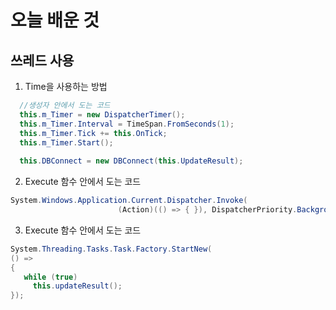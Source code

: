 # 오늘 배운 것
## 쓰레드 사용

1. Time을 사용하는 방법
```C#
  //생성자 안에서 도는 코드
  this.m_Timer = new DispatcherTimer();
  this.m_Timer.Interval = TimeSpan.FromSeconds(1);
  this.m_Timer.Tick += this.OnTick;
  this.m_Timer.Start();
  
  this.DBConnect = new DBConnect(this.UpdateResult);
```

2. Execute 함수 안에서 도는 코드
```C#
System.Windows.Application.Current.Dispatcher.Invoke(
                        (Action)(() => { }), DispatcherPriority.Background, null);
```

3. Execute 함수 안에서 도는 코드
```C#
System.Threading.Tasks.Task.Factory.StartNew(
() =>
{
   while (true)
     this.updateResult();
});
```